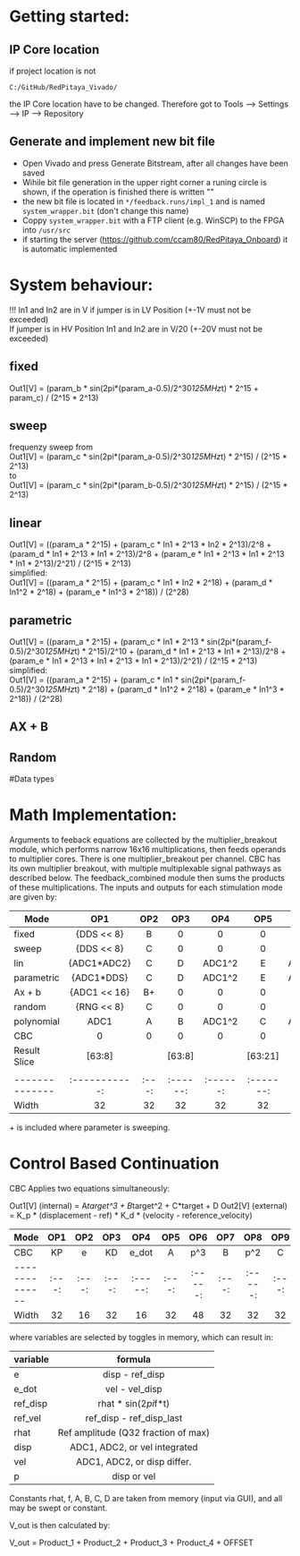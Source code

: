 # Getting started:
## IP Core location
if project location is not
```
C:/GitHub/RedPitaya_Vivado/
```
the IP Core location have to be changed. Therefore got to Tools --> Settings --> IP --> Repository
## Generate and implement new bit file
- Open Vivado and press Generate Bitstream, after all changes have been saved
- Wihile bit file generation in the upper right corner a runing circle is shown, if the operation is finished there is written ""
- the new bit file is located in ``*/feedback.runs/impl_1`` and is named ``system_wrapper.bit`` (don't change this name)
- Coppy ``system_wrapper.bit`` with a FTP client (e.g. WinSCP) to the FPGA into ``/usr/src``
- if starting the server (<https://github.com/ccam80/RedPitaya_Onboard>) it is automatic implemented

# System behaviour:
!!! In1 and In2 are in V if jumper is in LV Position (+-1V must not be exceeded)<br>
If jumper is in HV Position In1 and In2 are in V/20 (+-20V must not be exceeded)
## fixed
Out1[V] = (param_b * sin(2pi*(param_a-0.5)/2^30*125MHz*t) * 2^15 + param_c) / (2^15 * 2^13)
## sweep
frequenzy sweep from<br>
Out1[V] = (param_c * sin(2pi*(param_a-0.5)/2^30*125MHz*t) * 2^15) / (2^15 * 2^13)<br>
to<br>
Out1[V] = (param_c * sin(2pi*(param_b-0.5)/2^30*125MHz*t) * 2^15) / (2^15 * 2^13)
## linear
Out1[V] = ((param_a * 2^15) + (param_c * In1 * 2^13 * In2 * 2^13)/2^8 + (param_d * In1 * 2^13 * In1 * 2^13)/2^8 + (param_e * In1 * 2^13 * In1 * 2^13 * In1 * 2^13)/2^21) / (2^15 * 2^13)<br>
simplified:<br>
Out1[V] = ((param_a * 2^15) + (param_c * In1 * In2 * 2^18) + (param_d * In1^2 * 2^18) + (param_e * In1^3 * 2^18)) / (2^28)
## parametric
Out1[V] = ((param_a * 2^15) + (param_c * In1 * 2^13 * sin(2pi*(param_f-0.5)/2^30*125MHz*t) * 2^15)/2^10 + (param_d * In1 * 2^13 * In1 * 2^13)/2^8 + (param_e * In1 * 2^13 * In1 * 2^13 * In1 * 2^13)/2^21) / (2^15 * 2^13)<br>
simplified:<br>
Out1[V] = ((param_a * 2^15) + (param_c * In1 * sin(2pi*(param_f-0.5)/2^30*125MHz*t) * 2^18) + (param_d * In1^2 * 2^18) + (param_e * In1^3 * 2^18)) / (2^28)
## AX + B

## Random

#Data types

   
# Math Implementation:
Arguments to feeback equations are collected by the multiplier_breakout module, which performs narrow 16x16 multiplications, then feeds operands to multiplier cores. There is one multiplier_breakout per channel. CBC has its own multiplier breakout, with multiple multiplexable signal pathways as described below. The feedback\_combined module then sums the products of these multiplications. The inputs and outputs for each stimulation mode are given by:

| **Mode**     |     OP1     | OP2 |   OP3  |   OP4  |   OP5   |  OP6  |   OP7  | LONG_F | OFFSET |
|--------------|:-----------:|:---:|:------:|:------:|:-------:|:-----:|:------:|:------:|:------:|
| fixed        |  {DDS << 8} |  B  |    0   |    0   |    0    |   0   |    0   |    0   |    C   |
| sweep        |  {DDS << 8} |  C  |    0   |    0   |    0    |   0   |    0   |    0   |    D   |
| lin          | {ADC1\*ADC2}|  C  |    D   | ADC1^2 |    E    | ADC\^3|    A   |  7FFF  |    0   |
| parametric   |  {ADC1\*DDS}|  C  |    D   | ADC1^2 |    E    | ADC\^3|    A   |  7FFF  |    0   |
| Ax + b       | {ADC1 << 16}|  B+ |    0   |    0   |    0    |   0   |    0   |    0   |    C+  |
| random       |  {RNG << 8} |  C  |    0   |    0   |    0    |   0   |    0   |    0   |    D   |
| polynomial   |  ADC1		 |  A  |    B   | ADC1^2 |    C    | ADC\^3|    0   |    0   |    E   |
| CBC	       |  0          |  0  |    0   |    0   |    0    |   0   |    0   |    0   |    0   |
| Result Slice |    [63:8]   |     | [63:8] |        | [63:21] |       | [63:0] |        | [31:0] |
|              |             |     |        |        |         |       |        |        |        |
|--------------|:-----------:|:---:|:------:|:------:|:-------:|:-----:|:------:|:------:|:------:|
|     Width    |      32     |  32 |   32   |   32   |    32   |   48  |   32   |   64   |   32   |

\+ is included where parameter is sweeping.

# Control Based Continuation
CBC Applies two equations simultaneously:

Out1[V] (internal) =  A*target^3 + B*target^2 + C*target + D
Out2[V] (external) =  K_p * (displacement - ref) * K_d * (velocity - reference_velocity) 

| **Mode**     | OP1 | OP2 | OP3 |  OP4  | OP5 |  OP6  | OP7 |  OP8  | OP9 |  OP10  | OFFSET |
|--------------|:---:|:---:|:---:|:-----:|:---:|:-----:|:---:|:-----:|:---:|:------:|:------:|
|     CBC      | KP  |  e  | KD  | e_dot |  A  |  p^3  |  B  |  p^2  |  C  |    p   |    D   |
|--------------|:---:|:---:|:---:|:-----:|:---:|:-----:|:---:|:-----:|:---:|:------:|:------:|
|    Width     | 32  | 16  | 32  |   16  |  32 |   48  |  32 |   32  |  32 |   16   |   32   |

where variables are selected by toggles in memory, which can result in:

|variable | 				formula 		  	|
|---------|:-----------------------------------:|
|    e    | 		disp - ref_disp 	  		|
|  e\_dot | 		vel - vel_disp   	 		|
| ref_disp| 		rhat * sin(2*pi*f*t)		|
| ref_vel |     ref_disp - ref_disp_last    	|
|  rhat   | Ref amplitude (Q32 fraction of max) |
|  disp   |   ADC1, ADC2, or vel integrated 	|
|   vel	  |   ADC1, ADC2, or disp differ.  		|
|    p    | 		  disp or vel				|

Constants rhat, f, A, B, C, D are taken from memory (input via GUI), and all may be swept or constant.



V_out is then calculated by: <br>

V_out =	Product\_1 + Product\_2 + Product\_3 + Product\_4 + OFFSET
